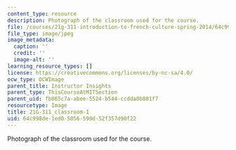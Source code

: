 ```yaml
---
content_type: resource
description: Photograph of the classroom used for the course.
file: /courses/21g-311-introduction-to-french-culture-spring-2014/64c998de1ed05056599d52f357d90f22_21G-311_classroom-1.jpg
file_type: image/jpeg
image_metadata:
  caption: ''
  credit: ''
  image-alt: ''
learning_resource_types: []
license: https://creativecommons.org/licenses/by-nc-sa/4.0/
ocw_type: OCWImage
parent_title: Instructor Insights
parent_type: ThisCourseAtMITSection
parent_uid: fb065c7a-abee-5524-b544-ccdda0b801f7
resourcetype: Image
title: 21G-311_classroom-1
uid: 64c998de-1ed0-5056-599d-52f357d90f22
---
```

Photograph of the classroom used for the course.